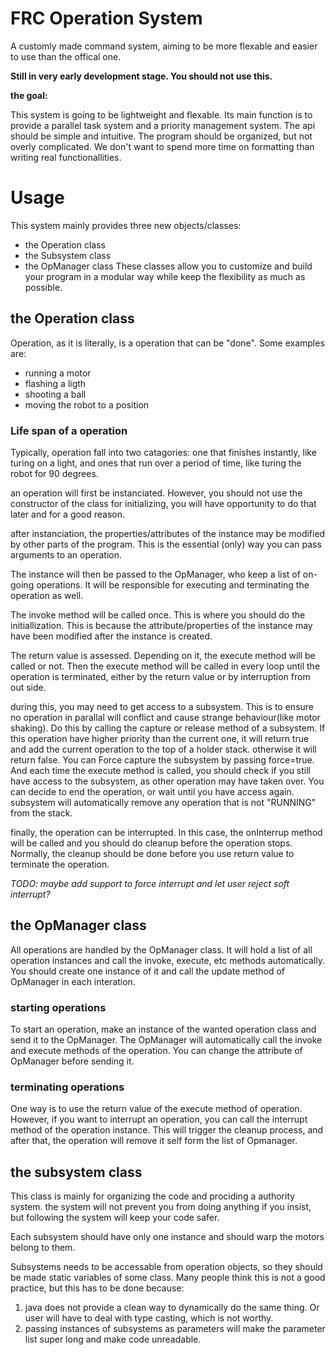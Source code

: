 # FRC Operation System
A customly made command system, aiming to be more flexable and easier to use than the offical one.

**Still in very early development stage. You should not use this.**

**the goal:**

This system is going to be lightweight and flexable. Its main function is to provide a parallel task system and a priority management system. The api should be simple and intuitive. The program should be organized, but not overly complicated. We don't want to spend more time on formatting than writing real functionallities.

# Usage
This system mainly provides three new objects/classes:
- the Operation class
- the Subsystem class
- the OpManager class
These classes allow you to customize and build your program in a modular way while keep the flexibility as much as possible.

## the Operation class
Operation, as it is literally, is a operation that can be "done". Some examples are:
- running a motor
- flashing a ligth
- shooting a ball
- moving the robot to a position

### Life span of a operation
Typically, operation fall into two catagories: one that finishes instantly, like turing on a light, and ones that run over a period of time, like turing the robot for 90 degrees.

an operation will first be instanciated. However, you should not use the constructor of the class for initializing, you will have opportunity to do that later and for a good reason.

after instanciation, the properties/attributes of the instance may be modified by other parts of the program. This is the essential (only) way you can pass arguments to an operation.

The instance will then be passed to the OpManager, who keep a list of on-going operations. It will be responsible for executing and terminating the operation as well.

The invoke method will be called once. This is where you should do the initiallization. This is because the attribute/properties of the instance may have been modified after the instance is created.

The return value is assessed. Depending on it, the execute method will be called or not. Then the execute method will be called in every loop until the operation is terminated, either by the return value or by interruption from out side.

during this, you may need to get access to a subsystem. This is to ensure no operation in parallal will conflict and cause strange behaviour(like motor shaking). Do this by calling the capture or release method of a subsystem. If this operation have higher priority than the current one, it will return true and add the current operation to the top of a holder stack. otherwise it will return false. You can Force capture the subsystem by passing force=true. And each time the execute method is called, you should check if you still have access to the subsystem, as other operation may have taken over. You can decide to end the operation, or wait until you have access again. subsystem will automatically remove any operation that is not "RUNNING" from the stack.

finally, the operation can be interrupted. In this case, the onInterrup method will be called and you should do cleanup before the operation stops. Normally, the cleanup should be done before you use return value to terminate the operation.

*TODO: maybe add support to force interrupt and let user reject soft interrupt?*


## the OpManager class
All operations are handled by the OpManager class. It will hold a list of all operation instances and call the invoke, execute, etc methods automatically. You should create one instance of it and call the update method of OpManager in each interation.

### starting operations
To start an operation, make an instance of the wanted operation class and send it to the OpManager. 
The OpManager will automatically call the invoke and execute methods of the operation.
You can change the attribute of OpManager before sending it.

### terminating operations
One way is to use the return value of the execute method of operation. 
However, if you want to interrupt an operation, you can call the interrupt method of the operation instance. This will trigger the cleanup process, and after that, the operation will remove it self form the list of Opmanager.

## the subsystem class
This class is mainly for organizing the code and prociding a authority system. the system will not prevent you from doing anything if you insist, but following the system will keep your code safer.

Each subsystem should have only one instance and should warp the motors belong to them.

Subsystems needs to be accessable from operation objects, so they should be made static variables of some class.
Many people think this is not a good practice, but this has to be done because:
1. java does not provide a clean way to dynamically do the same thing. Or user will have to deal with type casting, which is not worthy.
2. passing instances of subsystems as parameters will make the parameter list super long and make code unreadable. 